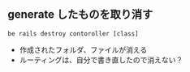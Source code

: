 ## generate したものを取り消す
`be rails destroy contoroller [class]`
- 作成されたフォルダ、ファイルが消える
- ルーティングは、自分で書き直したので消えない？
